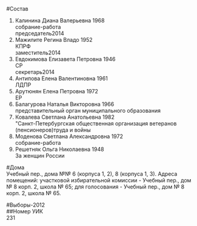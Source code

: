 #Состав  
1. Калинина Диана Валерьевна 1968  
    собрание-работа  
    председатель2014  
2. Мажилите Регина Владо 1952  
    КПРФ  
    заместитель2014  
3. Евдокимова Елизавета Петровна 1946  
    СР  
    секретарь2014  
4. Антипова Елена Валентиновна 1961  
    ЛДПР  
5. Арутюнян Елена Петровна 1972  
    ЕР  
6. Балагурова Наталья Викторовна 1966  
    представительный орган муниципального образования  
7. Ковалева Светлана Анатольевна 1982  
    "Санкт-Петербургская общественная организация ветеранов (пенсионеров)труда и войны  
8. Моденова Светлана Александровна 1972  
    собрание-работа  
9. Решетняк Ольга Николаевна 1948  
    За женщин России  
  
#Дома  
Учебный пер., дома №№ 6 (корпуса 1, 2), 8 (корпуса 1, 3). Адреса помещений: участковой избирательной комиссии - Учебный пер., дом № 8 корп. 2, школа № 65; для голосования - Учебный пер., дом № 8 корп. 2, школа № 65.  
  
#Выборы-2012  
##Номер УИК  
231  
